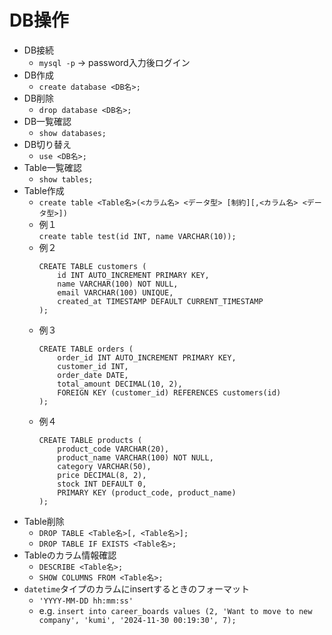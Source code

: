 # DB操作
- DB接続
  - `mysql -p` -> password入力後ログイン
- DB作成
  - `create database <DB名>;`
- DB削除
  - `drop database <DB名>;`
- DB一覧確認
  - `show databases;`
- DB切り替え
  - `use <DB名>;`
- Table一覧確認
  - `show tables;`
- Table作成
  - `create table <Table名>(<カラム名> <データ型> [制約][,<カラム名> <データ型>])`
  - 例１  
    `create table test(id INT, name VARCHAR(10));`
  - 例２  
    ```
    CREATE TABLE customers (
        id INT AUTO_INCREMENT PRIMARY KEY,
        name VARCHAR(100) NOT NULL,
        email VARCHAR(100) UNIQUE,
        created_at TIMESTAMP DEFAULT CURRENT_TIMESTAMP
    );
    ```
  - 例３  
    ```
    CREATE TABLE orders (
        order_id INT AUTO_INCREMENT PRIMARY KEY,
        customer_id INT,
        order_date DATE,
        total_amount DECIMAL(10, 2),
        FOREIGN KEY (customer_id) REFERENCES customers(id)
    );
    ```
  - 例４  
    ```
    CREATE TABLE products (
        product_code VARCHAR(20),
        product_name VARCHAR(100) NOT NULL,
        category VARCHAR(50),
        price DECIMAL(8, 2),
        stock INT DEFAULT 0,
        PRIMARY KEY (product_code, product_name)
    );
    ```
- Table削除
  - `DROP TABLE <Table名>[, <Table名>];`
  - `DROP TABLE IF EXISTS <Table名>;`
- Tableのカラム情報確認
  - `DESCRIBE <Table名>;`
  - `SHOW COLUMNS FROM <Table名>;`
- `datetime`タイプのカラムにinsertするときのフォーマット
  - `'YYYY-MM-DD hh:mm:ss'`
  - e.g. `insert into career_boards values (2, 'Want to move to new company', 'kumi', '2024-11-30 00:19:30', 7);`